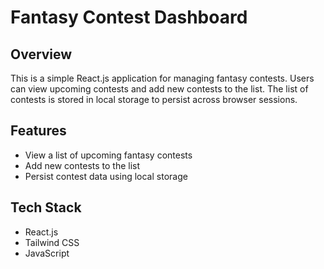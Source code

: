# Fantasy Contest Dashboard

## Overview

This is a simple React.js application for managing fantasy contests. Users can view upcoming contests and add new contests to the list. The list of contests is stored in local storage to persist across browser sessions.

## Features

- View a list of upcoming fantasy contests
- Add new contests to the list
- Persist contest data using local storage

## Tech Stack

- React.js
- Tailwind CSS
- JavaScript

